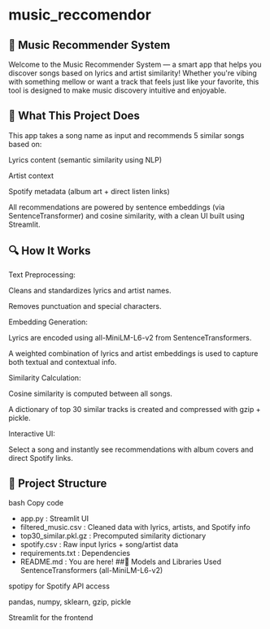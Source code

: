 # music_reccomendor
## 🎵 Music Recommender System
Welcome to the Music Recommender System — a smart app that helps you discover songs based on lyrics and artist similarity! Whether you're vibing with something mellow or want a track that feels just like your favorite, this tool is designed to make music discovery intuitive and enjoyable.

## 📌 What This Project Does
This app takes a song name as input and recommends 5 similar songs based on:

Lyrics content (semantic similarity using NLP)

Artist context

Spotify metadata (album art + direct listen links)

All recommendations are powered by sentence embeddings (via SentenceTransformer) and cosine similarity, with a clean UI built using Streamlit.

## 🔍 How It Works
Text Preprocessing:

Cleans and standardizes lyrics and artist names.

Removes punctuation and special characters.

Embedding Generation:

Lyrics are encoded using all-MiniLM-L6-v2 from SentenceTransformers.

A weighted combination of lyrics and artist embeddings is used to capture both textual and contextual info.

Similarity Calculation:

Cosine similarity is computed between all songs.

A dictionary of top 30 similar tracks is created and compressed with gzip + pickle.

Interactive UI:

Select a song and instantly see recommendations with album covers and direct Spotify links.


## 📁 Project Structure
bash
Copy code
- app.py : Streamlit UI
- filtered_music.csv  : Cleaned data with lyrics, artists, and Spotify info
- top30_similar.pkl.gz  : Precomputed similarity dictionary
- spotify.csv : Raw input lyrics + song/artist data
- requirements.txt  : Dependencies
- README.md   : You are here!
##🧠 Models and Libraries Used
SentenceTransformers (all-MiniLM-L6-v2)

spotipy for Spotify API access

pandas, numpy, sklearn, gzip, pickle

Streamlit for the frontend
